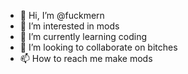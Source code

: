 - 👋 Hi, I’m @fuckmern
- 👀 I’m interested in mods
- 🌱 I’m currently learning coding
- 💞️ I’m looking to collaborate on bitches
- 📫 How to reach me make mods

<!---
fuckmern/fuckmern is a ✨ special ✨ repository because its `README.md` (this file) appears on your GitHub profile.
You can click the Preview link to take a look at your changes.
--->
